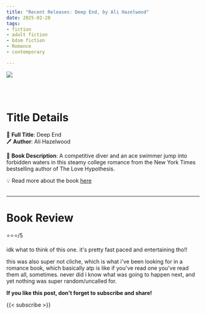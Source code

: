 ```yaml
---
title: "Recent Releases: Deep End, by Ali Hazelwood"
date: 2025-02-28
tags: 
- fiction
- adult fiction
- bdsm fiction
- Romance
- contemporary

---
```


![](https://alihazelwood.com/wp-content/uploads/2024/09/9780593641057-2.jpg)

<br>
<br>

# Title Details

📕 **Full Title**: Deep End
 \
🖊 **Author**: Ali Hazelwood

🔎 **Book Description**: A competitive diver and an ace swimmer jump into forbidden waters in this steamy college romance from the New York Times bestselling author of The Love Hypothesis.

💡️ Read more about the book [here](https://alihazelwood.com/deep-end/)
<br>
<br>

---

# Book Review

⭐⭐⭐/5

idk what to think of this one. it's pretty fast paced and entertaining tho!!

this was also super not cliche, which is what i've been looking for in a romance book, which basically atp is like if you've read one you've read them all, sometimes. never did i know what was going to happen next, and yet nothing was super random/uncalled for.


**If you like this post, don't forget to subscribe and share!**

{{< subscribe >}}
